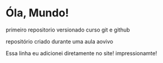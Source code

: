 # Óla, Mundo!
 primeiro repositorio versionado curso git e github

repositório criado durante uma aula aovivo

Essa linha eu adicionei diretamente no site! impressionamte!
